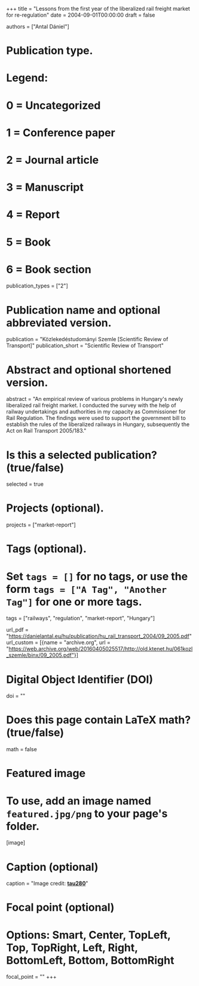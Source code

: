 +++
title = "Lessons from the first year of the liberalized rail freight market for re-regulation"
date = 2004-09-01T00:00:00
draft = false

authors = ["Antal Dániel"]

# Publication type.
# Legend:
# 0 = Uncategorized
# 1 = Conference paper
# 2 = Journal article
# 3 = Manuscript
# 4 = Report
# 5 = Book
# 6 = Book section
publication_types = ["2"]

# Publication name and optional abbreviated version.
publication = "Közlekedéstudományi Szemle [Scientific Review of Transport]"
publication_short = "Scientific Review of Transport"

# Abstract and optional shortened version.
abstract = "An empirical review of various problems in Hungary's newly liberalized rail freight market. I conducted the survey with the help of railway undertakings and authorities in my capacity as Commissioner for Rail Regulation. The findings were used to support the government bill to establish the rules of the liberalized railways in Hungary, subsequently the Act on Rail Transport 2005/183."

# Is this a selected publication? (true/false)
selected = true

# Projects (optional).
projects = ["market-report"]

# Tags (optional).
#   Set `tags = []` for no tags, or use the form `tags = ["A Tag", "Another Tag"]` for one or more tags.
tags = ["railways", "regulation", "market-report", "Hungary"]


url_pdf = "https://danielantal.eu/hu/publication/hu_rail_transport_2004/09_2005.pdf"
url_custom = [{name = "archive.org", url = "https://web.archive.org/web/20160405025517/http://old.ktenet.hu/061kozl_szemle/binx/09_2005.pdf"}]

# Digital Object Identifier (DOI)
doi = ""

# Does this page contain LaTeX math? (true/false)
math = false

# Featured image
# To use, add an image named `featured.jpg/png` to your page's folder. 
[image]
  # Caption (optional)
  caption = "Image credit: [**tau280**](https://www.flickr.com/photos/tau280/10420891243)"

  # Focal point (optional)
  # Options: Smart, Center, TopLeft, Top, TopRight, Left, Right, BottomLeft, Bottom, BottomRight
  focal_point = ""
+++


